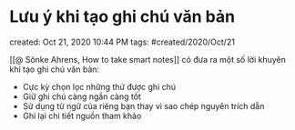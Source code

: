 ---
---

# Lưu ý khi tạo ghi chú văn bản

created: Oct 21, 2020 10:44 PM
tags: #created/2020/Oct/21

[[@ Sönke Ahrens, How to take smart notes]] có đưa ra một số lời khuyên khi tạo ghi chú văn bản:
- Cực kỳ chọn lọc những thứ được ghi chú
- Giữ ghi chú càng ngắn càng tốt
- Sử dụng từ ngữ của riêng bạn thay vì sao chép nguyên trích dẫn
- Ghi lại chi tiết nguồn tham khảo